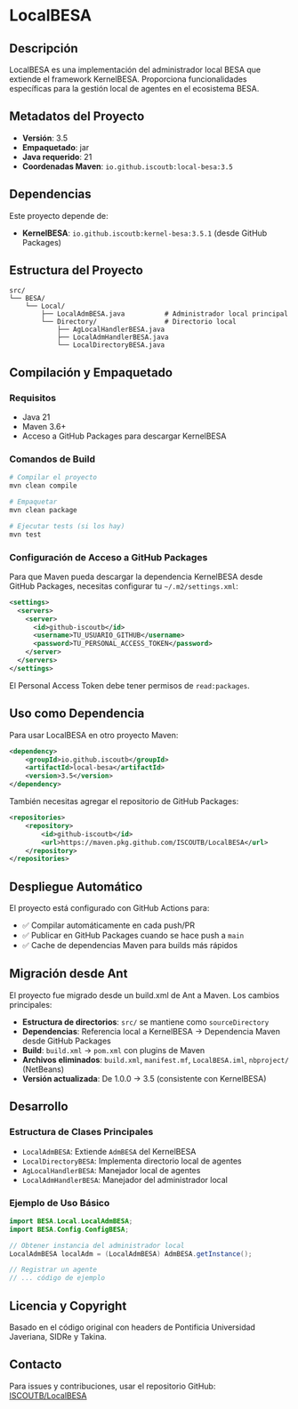 # LocalBESA

## Descripción
LocalBESA es una implementación del administrador local BESA que extiende el framework KernelBESA. Proporciona funcionalidades específicas para la gestión local de agentes en el ecosistema BESA.

## Metadatos del Proyecto
- **Versión**: 3.5
- **Empaquetado**: jar
- **Java requerido**: 21
- **Coordenadas Maven**: `io.github.iscoutb:local-besa:3.5`

## Dependencias
Este proyecto depende de:
- **KernelBESA**: `io.github.iscoutb:kernel-besa:3.5.1` (desde GitHub Packages)

## Estructura del Proyecto
```
src/
└── BESA/
    └── Local/
        ├── LocalAdmBESA.java          # Administrador local principal
        └── Directory/                 # Directorio local
            ├── AgLocalHandlerBESA.java
            ├── LocalAdmHandlerBESA.java
            └── LocalDirectoryBESA.java
```

## Compilación y Empaquetado

### Requisitos
- Java 21
- Maven 3.6+
- Acceso a GitHub Packages para descargar KernelBESA

### Comandos de Build

```bash
# Compilar el proyecto
mvn clean compile

# Empaquetar
mvn clean package

# Ejecutar tests (si los hay)
mvn test
```

### Configuración de Acceso a GitHub Packages

Para que Maven pueda descargar la dependencia KernelBESA desde GitHub Packages, necesitas configurar tu `~/.m2/settings.xml`:

```xml
<settings>
  <servers>
    <server>
      <id>github-iscoutb</id>
      <username>TU_USUARIO_GITHUB</username>
      <password>TU_PERSONAL_ACCESS_TOKEN</password>
    </server>
  </servers>
</settings>
```

El Personal Access Token debe tener permisos de `read:packages`.

## Uso como Dependencia

Para usar LocalBESA en otro proyecto Maven:

```xml
<dependency>
    <groupId>io.github.iscoutb</groupId>
    <artifactId>local-besa</artifactId>
    <version>3.5</version>
</dependency>
```

También necesitas agregar el repositorio de GitHub Packages:

```xml
<repositories>
    <repository>
        <id>github-iscoutb</id>
        <url>https://maven.pkg.github.com/ISCOUTB/LocalBESA</url>
    </repository>
</repositories>
```

## Despliegue Automático

El proyecto está configurado con GitHub Actions para:
- ✅ Compilar automáticamente en cada push/PR
- ✅ Publicar en GitHub Packages cuando se hace push a `main`
- ✅ Cache de dependencias Maven para builds más rápidos

## Migración desde Ant

El proyecto fue migrado desde un build.xml de Ant a Maven. Los cambios principales:
- **Estructura de directorios**: `src/` se mantiene como `sourceDirectory`
- **Dependencias**: Referencia local a KernelBESA → Dependencia Maven desde GitHub Packages
- **Build**: `build.xml` → `pom.xml` con plugins de Maven
- **Archivos eliminados**: `build.xml`, `manifest.mf`, `LocalBESA.iml`, `nbproject/` (NetBeans)
- **Versión actualizada**: De 1.0.0 → 3.5 (consistente con KernelBESA)

## Desarrollo

### Estructura de Clases Principales
- `LocalAdmBESA`: Extiende `AdmBESA` del KernelBESA
- `LocalDirectoryBESA`: Implementa directorio local de agentes
- `AgLocalHandlerBESA`: Manejador local de agentes
- `LocalAdmHandlerBESA`: Manejador del administrador local

### Ejemplo de Uso Básico

```java
import BESA.Local.LocalAdmBESA;
import BESA.Config.ConfigBESA;

// Obtener instancia del administrador local
LocalAdmBESA localAdm = (LocalAdmBESA) AdmBESA.getInstance();

// Registrar un agente
// ... código de ejemplo
```

## Licencia y Copyright
Basado en el código original con headers de Pontificia Universidad Javeriana, SIDRe y Takina.

## Contacto
Para issues y contribuciones, usar el repositorio GitHub: [ISCOUTB/LocalBESA](https://github.com/ISCOUTB/LocalBESA)
